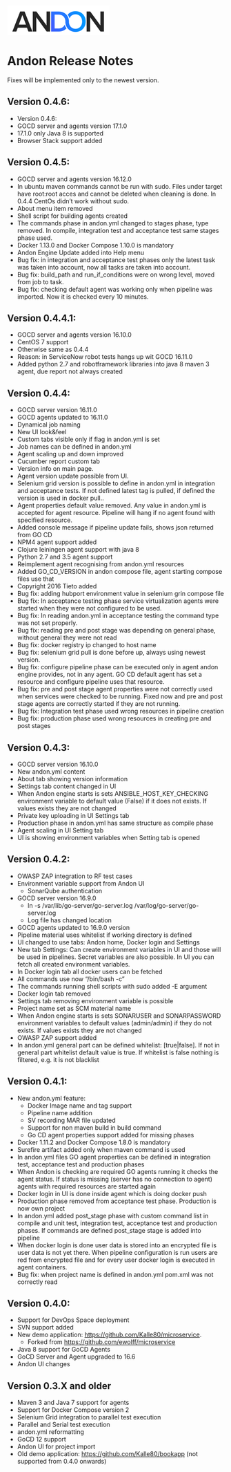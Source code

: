 ![Andon Logo](https://github.com/tieto-andon/andon/blob/master/pics/Andon_logo.PNG)

# Andon Release Notes
Fixes will be implemented only to the newest version.

## Version 0.4.6:

* Version 0.4.6:
* GOCD server and agents version 17.1.0
* 17.1.0 only Java 8 is supported
* Browser Stack support added

## Version 0.4.5:

* GOCD server and agents version 16.12.0
* In ubuntu maven commands cannot be run with sudo. Files under target have root:root acces and cannot be deleted when cleaning is done. In 0.4.4 CentOs didn’t work without sudo.
* About menu item removed
* Shell script for building agents created
* The commands phase in andon.yml changed to stages phase, type removed. In compile, integration test and acceptance test same stages phase used.
* Docker 1.13.0 and Docker Compose 1.10.0 is mandatory
* Andon Engine Update added into Help menu
* Bug fix: in integration and acceptance test phases only the latest task was taken into account, now all tasks are taken into account.
* Bug fix: build_path and run_if_conditions were on wrong level, moved from job to task.
* Bug fix: checking default agent was working only when pipeline was imported. Now it is checked every 10 minutes.

## Version 0.4.4.1:

* GOCD server and agents version 16.10.0
* CentOS 7 support
* Otherwise same as 0.4.4
* Reason: in ServiceNow robot tests hangs up wit GOCD 16.11.0
* Added python 2.7 and robotframework libraries into java 8 maven 3 agent, due report not always created

## Version 0.4.4:

* GOCD server version 16.11.0
* GOCD agents updated to 16.11.0
* Dynamical job naming
* New UI look&feel
* Custom tabs visible only if flag in andon.yml is set
* Job names can be defined in andon.yml
* Agent scaling up and down improved
* Cucumber report custom tab
* Version info on main page.
* Agent version update possible from UI.
* Selenium grid version is possible to define in andon.yml in integration and acceptance tests. If not defined latest tag is pulled, if defined the version is used in docker pull..
* Agent properties default value removed. Any value in andon.yml is accepted for agent resource. Pipeline will hang if no agent found with specified resource.
* Added console message if pipeline update fails, shows json returned from GO CD
* NPM4 agent support added
* Clojure leiningen agent support with java 8
* Python 2.7 and 3.5 agent support
* Reimplement agent recognising from andon.yml resources
* Added GO_CD_VERSION in andon compose file, agent starting compose files use that
* Copyright 2016 Tieto added
* Bug fix: adding hubport environment value in selenium grin compose file
* Bug fix: In acceptance testing phase service virtualization agents were started when they were not configured to be used.
* Bug fix: In reading andon.yml in acceptance testing the command type was not set properly.
* Bug fix: reading pre and post stage was depending on general phase, without general they were not read
* Bug fix: docker registry ip changed to host name
* Bug fix: selenium grid pull is done before up, always using newest version.
* Bug fix: configure pipeline phase can be executed only in agent andon engine provides, not in any agent. GO CD default agent has set a resource and configure pipeline uses that resource.
* Bug fix: pre and post stage agent properties were not correctly used when services were checked to be running. Fixed now and pre and post stage agents are correctly started if they are not running.
* Bug fix: Integration test phase used wrong resources in pipeline creation
* Bug fix: production phase used wrong resources in creating pre and post stages


## Version 0.4.3:

* GOCD server version 16.10.0
* New andon.yml content
* About tab showing version information
* Settings tab content changed in UI
* When Andon engine starts is sets ANSIBLE_HOST_KEY_CHECKING environment variable to default value (False) if it does not exists. If values exists they are not changed
* Private key uploading in UI Settings tab
* Production phase in andon.yml has same structure as compile phase
* Agent scaling in UI Setting tab
* UI is showing environment variables when Setting tab is opened



## Version 0.4.2:

* OWASP ZAP integration to RF test cases
* Environment variable support from Andon UI
    * SonarQube authentication
* GOCD server version 16.9.0
    * ln -s /var/lib/go-server/go-server.log /var/log/go-server/go-server.log
    * Log file has changed location
* GOCD agents updated to 16.9.0 version
* Pipeline material uses whitelist if working directory is defined
* UI changed to use tabs: Andon home, Docker login and Settings
* New tab Settings: Can create environment variables in UI and those will be used in pipelines. Secret variables are also possible. In UI you can fetch all created environment variables.
* In Docker login tab all docker users can be fetched
* All commands use now “/bin/bash -c”
* The commands running shell scripts with sudo added -E argument
* Docker login tab removed
* Settings tab removing environment variable is possible
* Project name set as SCM material name
* When Andon engine starts is sets SONARUSER and SONARPASSWORD environment variables to default values (admin/admin) if they do not exists. If values exists they are not changed
* OWASP ZAP support added
* In andon.yml general part can be defined whitelist: [true|false]. If not in general part whitelist default value is true. If whitelist is false nothing is filtered, e.g. it is not blacklist


## Version 0.4.1:

* New andon.yml feature:
    * Docker Image name and tag support
    * Pipeline name addition
    * SV recording MAR file updated
    * Support for non maven build in build command
    * Go CD agent properties support added for missing phases
* Docker 1.11.2 and Docker Compose 1.8.0 is mandatory
* Surefire artifact added only when maven command is used
* In andon.yml files GO agent properties can be defined in integration test, acceptance test and production phases
* When Andon is checking are required GO agents running it checks the agent status. If status is missing (server has no connection to agent) agents with required resources are started again
* Docker login in UI is done inside agent which is doing docker push
* Production phase removed from acceptance test phase. Production is now own project
* In andon.yml added post_stage phase with custom command list in compile and unit test, integration test, acceptance test and production phases. If commands are defined post_stage stage is added into pipeline
* When docker login is done user data is stored into an encrypted file is user data is not yet there. When pipeline configuration is run users are red from encrypted file and for every user docker login is executed in agent containers.
* Bug fix: when project name is defined in andon.yml pom.xml was not correctly read

## Version 0.4.0:

* Support for DevOps Space deployment
* SVN support added
* New demo application: https://github.com/Kalle80/microservice. 
    * Forked from https://github.com/ewolff/microservice
* Java 8 support for GoCD Agents 
* GoCD Server and Agent upgraded to 16.6
* Andon UI changes

## Version 0.3.X and older

* Maven 3 and Java 7 support for agents
* Support for Docker Compose version 2
* Selenium Grid integration to parallel test execution
* Parallel and Serial test execution
* andon.yml reformatting
* GoCD 12 support
* Andon UI for project import
* Old demo application: https://github.com/Kalle80/bookapp (not supported from 0.4.0 onwards)
